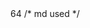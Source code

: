 <dec f='include/openssl/pkcs7.h' l='99' type='X509_ALGOR *'/>
<offset>64</offset>
<doc f='include/openssl/pkcs7.h' l='99'>/* md used */</doc>
